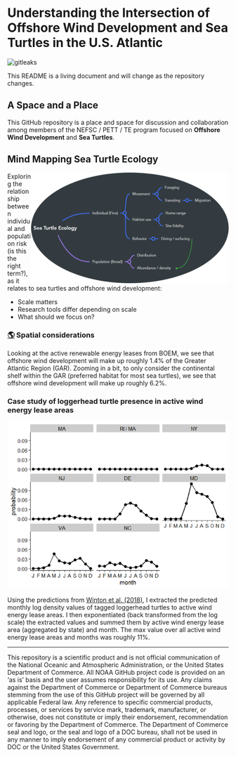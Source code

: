 # Understanding the Intersection of Offshore Wind Development and Sea Turtles in the U.S. Atlantic

![gitleaks](https://github.com/jmhatch-NOAA/READ-PSB-TE-Wind/actions/workflows/secretScan.yml/badge.svg)

This README is a living document and will change as the repository changes.

## A Space and a Place

This GitHub repository is a place and space for discussion and collaboration among members of the NEFSC / PETT / TE program focused on **Offshore Wind Development** and **Sea Turtles**.

## Mind Mapping Sea Turtle Ecology

<img align="right" src="imgs/mind_map_te_wind.png" width="450">

Exploring the relationship between individual and population risk (is this the right term?), as it relates to sea turtles and offshore wind development:
- Scale matters
- Research tools differ depending on scale
- What should we focus on?

### [:earth_americas:](https://jmhatch-noaa.github.io/READ-PSB-TE-Wind/) Spatial considerations 

Looking at the active renewable energy leases from BOEM, we see that offshore wind development will make up roughly 1.4% of the Greater Atlantic Region (GAR). Zooming in a bit, to only consider the continental shelf within the GAR (preferred habitat for most sea turtles), we see that offshore wind development will make up roughly 6.2%.

### Case study of loggerhead turtle presence in active wind energy lease areas

![Loggerhead turtle presence in wind energy areas](./imgs/cc_presence_weas.png)

Using the predictions from [Winton et al. (2018)](https://www.int-res.com/abstracts/meps/v586/p217-232/), I extracted the predicted monthly log density values of tagged loggerhead turtles to active wind energy lease areas. I then exponentiated (back transformed from the log scale) the extracted values and summed them by active wind energy lease area (aggregated by state) and month. The max value over all active wind energy lease areas and months was roughly 11%.

---
This repository is a scientific product and is not official communication of the National Oceanic and Atmospheric Administration, or the United States Department of Commerce. All NOAA GitHub project code is provided on an ‘as is’ basis and the user assumes responsibility for its use. Any claims against the Department of Commerce or Department of Commerce bureaus stemming from the use of this GitHub project will be governed by all applicable Federal law. Any reference to specific commercial products, processes, or services by service mark, trademark, manufacturer, or otherwise, does not constitute or imply their endorsement, recommendation or favoring by the Department of Commerce. The Department of Commerce seal and logo, or the seal and logo of a DOC bureau, shall not be used in any manner to imply endorsement of any commercial product or activity by DOC or the United States Government.
